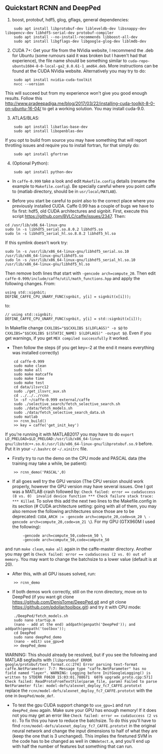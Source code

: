 ## Quickstart RCNN and DeepPed

1. boost, protobuf, hdf5, glog, gflags, general dependencies:
```
	sudo apt install libprotobuf-dev libleveldb-dev libsnappy-dev libopencv-dev libhdf5-serial-dev protobuf-compiler
	sudo apt install --no-install-recommends libboost-all-dev
	sudo apt install libgflags-dev libgoogle-glog-dev liblmdb-dev
```
2. CUDA 7+: Get your file from the NVidia website, I recommend the .deb for Ubuntu (some rumours said it was broken but I haven't had that experience), the file name should be something similar to
`cuda-repo-ubuntu1604-8-0-local-ga2_8.0.61-1_amd64.deb`. More instructions can be found at the CUDA NVidia website. Alternatively you may try to do:
```
	sudo apt install nvidia-cuda-toolkit
	nvcc --version
```
This will succeed but from my experience won't give you good enough results. Follow this http://www.pradeepadiga.me/blog/2017/03/22/installing-cuda-toolkit-8-0-on-ubuntu-16-04/ to get a working solution. You may install cuda-9.0.

3. ATLAS/BLAS:
```
	sudo apt install libatlas-base-dev
	sudo apt install libopenblas-dev
```
If you opt to build from source you may have something that will report throtling issues and require you to install fortran, for that simply do:
```
	sudo apt install gfortran
```
4. (Optional Python):
```
	sudo apt install python-dev
```
* In `caffe-0.999` take a look and edit `Makefile.config` details (rename the example to `Makefile.config`). Be specially careful where you point caffe to (matlab directory, should be in `usr/local/MATLAB`).

* Before you start be careful to point also to the correct place where you previously installed CUDA. Caffe 0.99 has a couple of bugs we have to fix first: hdf5, old CUDA architectures and signbit. First, execute this script https://github.com/BVLC/caffe/issues/2347. Then:
```
cd /usr/lib/x86_64-linux-gnu
sudo ln -s libhdf5_serial.so.8.0.2 libhdf5.so
sudo ln -s libhdf5_serial_hl.so.8.0.2 libhdf5_hl.so
```
If this symlink doesn't work try:
```
sudo ln -s /usr/lib/x86_64-linux-gnu/libhdf5_serial.so.10 /usr/lib/x86_64-linux-gnu/libhdf5.so
sudo ln -s /usr/lib/x86_64-linux-gnu/libhdf5_serial_hl.so.10 /usr/lib/x86_64-linux-gnu/libhdf5_hl.so
```
Then remove both lines that start with `-gencode arch=compute_20`.
Then edit `caffe-0.999/include/caffe/util/math_functions.hpp` and apply the following changes. From:
```
using std::signbit;
DEFINE_CAFFE_CPU_UNARY_FUNC(sgnbit, y[i] = signbit(x[i]));
```
to:
```
// using std::signbit;
DEFINE_CAFFE_CPU_UNARY_FUNC(sgnbit, y[i] = std::signbit(x[i]));
```
In Makefile change `CXXLIBS="$$CXXLIBS $(LDFLAGS)" -o $@` to `CXXLIBS="$$CXXLIBS $(STATIC_NAME) $(LDFLAGS)" -output $@`. Even if you get warnings, if you get `MEX compiled successfully` it worked.

* Then follow the steps (if you get key=-2 at the end it means everything was installed correctly)
```
	cd caffe-0.999
	sudo make clean
	sudo make all
	sudo make matcaffe
	sudo make time
	sudo make test
	cd data/ilsvrc12
	sudo ./get_ilsvrc_aux.sh
	cd ../../../rcnn
	ln -sf ~/caffe-0.999 external/caffe
	sudo ./selective_search/fetch_selective_search.sh
	sudo ./data/fetch_models.sh
	sudo ./data/fetch_selective_search_data.sh
	sudo matlab
	>> rcnn_build()
	>> key = caffe('get_init_key')
```
If you're running it with MATLAB2017 you may have to do ```export LD_PRELOAD=$LD_PRELOAD:/usr/lib/x86_64-linux-gnu/libstdc++.so.6:/usr/lib/x86_64-linux-gnu/libprotobuf.so.9``` before. Put it in your `~/.bashrc` or `~/.xinitrc` file.

* Firstly try to run the demo on the CPU mode and PASCAL data (the training may take a while, be patient):
```
	>> rcnn_demo('PASCAL',0)
```

* If all goes well try the GPU version (The CPU version should work properly, however the GPU version may have several issues. One I got was a MATLAB crash followed by: `Check failed: error == cudaSuccess (8 vs. 0)  invalid device function *** Check failure stack trace: *** Killed`. To solve this add the next two lines to the Makefile.config in its section (# CUDA architecture setting: going with all of them, you may also remove the following architectures since those are to be deprecated: `CUDA_ARCH := -gencode arch=compute_20,code=sm_20 \ -gencode arch=compute_20,code=sm_21 \`). For my GPU (GTX960M I used the following):
```
		-gencode arch=compute_50,code=sm_50 \
		-gencode arch=compute_50,code=compute_50
```
and run `make clean`, `make all` again in the caffe-master directory. Another you may get is `Check failed: error == cudaSuccess (2 vs. 0) out of memory`. You may want to change the batchsize to a lower value (default is at 20).

* After this, with all GPU issues solved, run:
```
	>> rcnn_demo
```
* If both demos work correctly, still on the rcnn directory, move on to DeepPed (if you want git clone https://github.com/DenisTome/DeepPed.git and git clone https://github.com/pdollar/toolbox.git) and try it with CPU mode:
```
	./DeepPed/fetch_models.sh
	sudo nano startup.m
	(nano - add at the end) addpath(genpath('DeepPed')); and addpath(genpath('toolbox'));
	cd DeepPed
	sudo nano deepPed_demo
	(nano - edit) use_gpu=0
	>> deepPed_demo
```
WARNING: This should already be resolved, but if you see the following and MATLAB segfaults with `[libprotobuf ERROR google/protobuf/text_format.cc:274] Error parsing text-format caffe.NetParameter: 7:7: Message type "caffe.NetParameter" has no field named "layer". WARNING: Logging before InitGoogleLogging() is written to STDERR F0630 15:03:01.788671  6076 upgrade_proto.cpp:571] Check failed: ReadProtoFromTextFile(param_file, param) Failed to parse NetParameter file: model-defs/alexnet_deploy_fc7_CAFFE.prototxt` replace the `rcnn/model-defs/alexnet_deploy_fc7_CAFFE.prototxt` with the one in `DeepPed/mode_def`.

* To test the gpu CUDA support change to `use_gpu=1` and run `deepPed_demo` again. Make sure your GPU has enough memory! If it does not you may get an error like `Check failed: error == cudaSuccess (2 vs 0)`. To fix this you have to reduce the batchsize. To do this you'll have to find `rcnn/model-defs/alexnet_deploy_fc7_CAFFE.prototxt` in the original neural network and change the input dimensions to half of what they are (keep the one that is 3 unchanged). This implies the finetuned SVM in the code has to be changed as well in `CNNdetect.m`, and you'll end up with half the number of features but something that can run.
